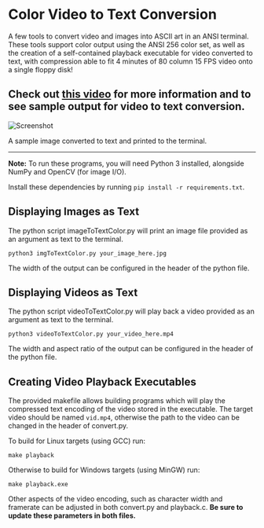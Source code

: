 # Color Video to Text Conversion

A few tools to convert video and images into ASCII art in an ANSI terminal. These tools support color output using the ANSI 256 color set,
as well as the creation of a self-contained playback executable for video converted to text, with compression able to fit 4 minutes of
80 column 15 FPS video onto a single floppy disk!

## Check out [this video](https://www.youtube.com/watch?v=uGoR3ZYZqjc) for more information and to see sample output for video to text conversion.

![Screenshot](screenshot.png)

A sample image converted to text and printed to the terminal.

---

**Note:** To run these programs, you will need Python 3 installed, alongside NumPy and OpenCV (for image I/O).

Install these dependencies by running `pip install -r requirements.txt`.

## Displaying Images as Text

The python script imageToTextColor.py will print an image file provided as an argument as text to the terminal.

`python3 imgToTextColor.py your_image_here.jpg`

The width of the output can be configured in the header of the python file.

## Displaying Videos as Text

The python script videoToTextColor.py will play back a video provided as an argument as text to the terminal.

`python3 videoToTextColor.py your_video_here.mp4`

The width and aspect ratio of the output can be configured in the header of the python file.

## Creating Video Playback Executables

The provided makefile allows building programs which will play the compressed text encoding of the video stored in the executable.
The target video should be named `vid.mp4`, otherwise the path to the video can be changed in the header of convert.py.

To build for Linux targets (using GCC) run:

`make playback`

Otherwise to build for Windows targets (using MinGW) run:

`make playback.exe`

Other aspects of the video encoding, such as character width and framerate can be adjusted in both convert.py and playback.c.
**Be sure to update these parameters in both files.**
